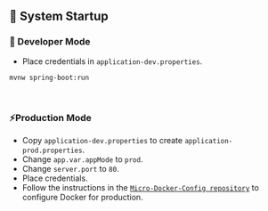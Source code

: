 
<h2 id="system-startup">🚀 System Startup</h2> 

<h3 id="developer-mode">🧪 Developer Mode</h3>

* Place credentials in `application-dev.properties`.

```
mvnw spring-boot:run
```

<br/>

<h3 id="production-mode">⚡Production Mode</h3> 

* Copy `application-dev.properties` to create `application-prod.properties`.
* Change `app.var.appMode` to `prod`.
* Change `server.port` to `80`.
* Place credentials.
* Follow the instructions in the [`Micro-Docker-Config repository`](https://github.com/ahmettoguz/Micro-Docker-Config) to configure Docker for production.